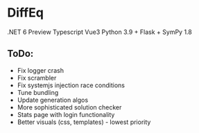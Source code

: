 # DiffEq
.NET 6 Preview
Typescript
Vue3
Python 3.9 + Flask + SymPy 1.8
## ToDo:
* Fix logger crash
* Fix scrambler
* Fix systemjs injection race conditions
* Tune bundling
* Update generation algos
* More sophisticated solution checker
* Stats page with login functionality
* Better visuals (css, templates) - lowest priority